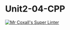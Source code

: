 # Unit2-04-CPP
[![Mr Coxall's Super Linter](https://github.com/ICS3U-Programming-CarolynWP/Unit2-04-CPP/workflows/Mr%20Coxall's%20Super%20Linter/badge.svg)](https://github.com/ICS3U-Programming-CarolynWP/Unit2-04-CPP/actions/)

